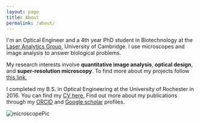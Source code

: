 ```yaml
---
layout: page
title: About
permalink: /about/
---
```

I'm an Optical Engineer and a 4th year PhD student in Biotechnology at the [Laser Analytics Group](https://laser.ceb.cam.ac.uk/), University of Cambridge. I use microscopes and image analysis to answer biological problems.

My research interests involve **quantitative image analysis**, **optical design**, and **super-resolution microscopy**. To find more about my projects follow [this link.]({{site.baseurl}}/)

I completed my B.S. in Optical Engineering at the University of Rochester in 2016.
You can find my [CV here.]({{site.baseurl}}/files/Vallejo-Ramirez-Pedro-resume-Jan2020.pdf)
Find out more about my publications through my [ORCID](https://orcid.org/0000-0002-7879-6761) and [Google scholar](https://scholar.google.co.uk/citations?user=87Vs10IAAAAJ&hl=en) profiles.

![microscopePic]({{site.baseurl}}/files/microscopePVR.jpg)
<!--- ![Headshot]({{site.baseurl}}/files/PPVRHeadshot2.jpg)-->

